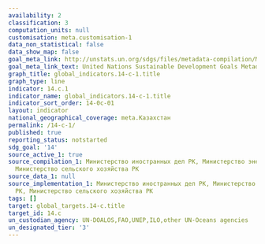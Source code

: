 ```yaml
---
availability: 2
classification: 3
computation_units: null
customisation: meta.customisation-1
data_non_statistical: false
data_show_map: false
goal_meta_link: http://unstats.un.org/sdgs/files/metadata-compilation/Metadata-Goal-14.pdf
goal_meta_link_text: United Nations Sustainable Development Goals Metadata (pdf 288kB)
graph_title: global_indicators.14-c-1.title
graph_type: line
indicator: 14.c.1
indicator_name: global_indicators.14-c-1.title
indicator_sort_order: 14-0c-01
layout: indicator
national_geographical_coverage: meta.Казахстан
permalink: /14-c-1/
published: true
reporting_status: notstarted
sdg_goal: '14'
source_active_1: true
source_compilation_1: Министерство иностранных дел РК, Министерство энергетики РК,
  Министерство сельского хозяйства РК
source_data_1: null
source_implementation_1: Министерство иностранных дел РК, Министерство энергетики
  РК, Министерство сельского хозяйства РК
tags: []
target: global_targets.14-c.title
target_id: 14.c
un_custodian_agency: UN-DOALOS,FAO,UNEP,ILO,other UN-Oceans agencies
un_designated_tier: '3'
---
```

